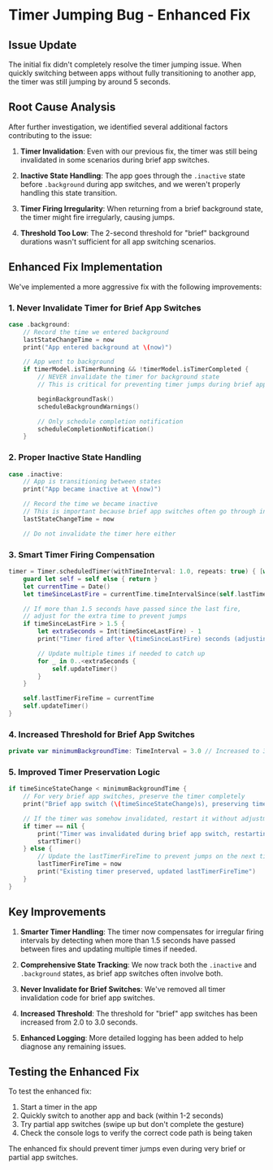 # Timer Jumping Bug - Enhanced Fix

## Issue Update

The initial fix didn't completely resolve the timer jumping issue. When quickly switching between apps without fully transitioning to another app, the timer was still jumping by around 5 seconds.

## Root Cause Analysis

After further investigation, we identified several additional factors contributing to the issue:

1. **Timer Invalidation**: Even with our previous fix, the timer was still being invalidated in some scenarios during brief app switches.

2. **Inactive State Handling**: The app goes through the `.inactive` state before `.background` during app switches, and we weren't properly handling this state transition.

3. **Timer Firing Irregularity**: When returning from a brief background state, the timer might fire irregularly, causing jumps.

4. **Threshold Too Low**: The 2-second threshold for "brief" background durations wasn't sufficient for all app switching scenarios.

## Enhanced Fix Implementation

We've implemented a more aggressive fix with the following improvements:

### 1. Never Invalidate Timer for Brief App Switches

```swift
case .background:
    // Record the time we entered background
    lastStateChangeTime = now
    print("App entered background at \(now)")

    // App went to background
    if timerModel.isTimerRunning && !timerModel.isTimerCompleted {
        // NEVER invalidate the timer for background state
        // This is critical for preventing timer jumps during brief app switches

        beginBackgroundTask()
        scheduleBackgroundWarnings()

        // Only schedule completion notification
        scheduleCompletionNotification()
    }
```

### 2. Proper Inactive State Handling

```swift
case .inactive:
    // App is transitioning between states
    print("App became inactive at \(now)")

    // Record the time we became inactive
    // This is important because brief app switches often go through inactive state
    lastStateChangeTime = now

    // Do not invalidate the timer here either
```

### 3. Smart Timer Firing Compensation

```swift
timer = Timer.scheduledTimer(withTimeInterval: 1.0, repeats: true) { [weak self] _ in
    guard let self = self else { return }
    let currentTime = Date()
    let timeSinceLastFire = currentTime.timeIntervalSince(self.lastTimerFireTime)

    // If more than 1.5 seconds have passed since the last fire,
    // adjust for the extra time to prevent jumps
    if timeSinceLastFire > 1.5 {
        let extraSeconds = Int(timeSinceLastFire) - 1
        print("Timer fired after \(timeSinceLastFire) seconds (adjusting for \(extraSeconds) extra seconds)")

        // Update multiple times if needed to catch up
        for _ in 0..<extraSeconds {
            self.updateTimer()
        }
    }

    self.lastTimerFireTime = currentTime
    self.updateTimer()
}
```

### 4. Increased Threshold for Brief App Switches

```swift
private var minimumBackgroundTime: TimeInterval = 3.0 // Increased to 3.0 seconds
```

### 5. Improved Timer Preservation Logic

```swift
if timeSinceStateChange < minimumBackgroundTime {
    // For very brief app switches, preserve the timer completely
    print("Brief app switch (\(timeSinceStateChange)s), preserving timer state")

    // If the timer was somehow invalidated, restart it without adjustment
    if timer == nil {
        print("Timer was invalidated during brief app switch, restarting without adjustment")
        startTimer()
    } else {
        // Update the lastTimerFireTime to prevent jumps on the next timer fire
        lastTimerFireTime = now
        print("Existing timer preserved, updated lastTimerFireTime")
    }
}
```

## Key Improvements

1. **Smarter Timer Handling**: The timer now compensates for irregular firing intervals by detecting when more than 1.5 seconds have passed between fires and updating multiple times if needed.

2. **Comprehensive State Tracking**: We now track both the `.inactive` and `.background` states, as brief app switches often involve both.

3. **Never Invalidate for Brief Switches**: We've removed all timer invalidation code for brief app switches.

4. **Increased Threshold**: The threshold for "brief" app switches has been increased from 2.0 to 3.0 seconds.

5. **Enhanced Logging**: More detailed logging has been added to help diagnose any remaining issues.

## Testing the Enhanced Fix

To test the enhanced fix:

1. Start a timer in the app
2. Quickly switch to another app and back (within 1-2 seconds)
3. Try partial app switches (swipe up but don't complete the gesture)
4. Check the console logs to verify the correct code path is being taken

The enhanced fix should prevent timer jumps even during very brief or partial app switches.
